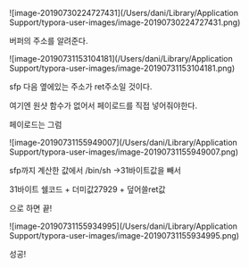 ![image-20190730224727431](/Users/dani/Library/Application Support/typora-user-images/image-20190730224727431.png)

버퍼의 주소를 알려준다.



![image-20190731153104181](/Users/dani/Library/Application Support/typora-user-images/image-20190731153104181.png)



sfp 다음 옆에있는 주소가 ret주소일 것이다. 

여기엔 원샷 함수가 없어서 페이로드를 직접 넣어줘야한다.

페이로드는 그럼 

![image-20190731155949007](/Users/dani/Library/Application Support/typora-user-images/image-20190731155949007.png)

sfp까지 계산한 값에서 /bin/sh ->31바이트값을 빼서 

31바이트 쉘코드 + 더미값27929 + 덮어쓸ret값

으로 하면 끝! 

![image-20190731155934995](/Users/dani/Library/Application Support/typora-user-images/image-20190731155934995.png)



성공! 

